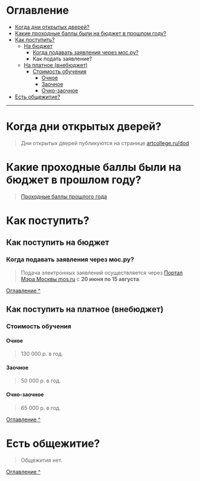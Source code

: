 # Оглавление
<a id="index"></a>
- [Когда дни открытых дверей?](#q5)
- [Какие проходные баллы были на бюджет в прошлом году?](#q11)
- [Как поступить?](#q1)
  - [На бюджет](#q2)
	  - [Когда подавать заявления через мос.ру?](#q3)
	  - Как подать заявление?
  - [На платное (внебюджет)](#q10)
	  - [Стоимость обучения](#q9)
		  - [Очное](#q6)
		  - [Заочное](#q7)
		  - [Очно-заочное](#q8)
- [Есть общежитие?](#q4)

***

<a id="q5"></a>
# Когда дни открытых дверей?
> Дни открытых дверей публикуются на странице [artcollege.ru/dod](https://artcollege.ru/dod)

<a id="q11"></a>
# Какие проходные баллы были на бюджет в прошлом году?
> [Проходные баллы прошлого года](https://files.1-mok.ru/reception/ball/2022/30.08.pdf)

<a id="q1"></a>
# Как поступить?

<a id="q2"></a>
## Как поступить на бюджет

<a id="q3"></a>
### Когда подавать заявления через мос.ру?
> Подача электронных заявлений осуществляется через [Портал Мэра Москвы mos.ru](https://www.mos.ru) с **20 июня по 15 августа**.

[Оглавление ^](#index)

<a id="q10"></a>
## Как поступить на платное (внебюджет)

<a id="q9"></a>
### Стоимость обучения

<a id="q6"></a>
#### Очное
> 130 000 р. в год.

<a id="q7"></a>
#### Заочное
> 50 000 р. в год.

<a id="q8"></a>
#### Очно-заочное
> 65 000 р. в год.

[Оглавление ^](#index)

<a id="q4"></a>
# Есть общежитие?
> Общежития нет.

[Оглавление ^](#index)
